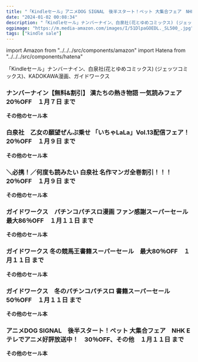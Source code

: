 ```yaml
---
title: "「Kindleセール」アニメDOG SIGNAL　後半スタート！ペット 大集合フェア　NHK Eテレでアニメ好評放送中！　30％OFF、＼必携！／何度も読みたい 白泉社 名作マンガ全巻割引！！！　20％OFF"
date: "2024-01-02 00:08:34"
description: "「Kindleセール」ナンバーナイン、白泉社(花とゆめコミックス) (ジェッツコミックス)、KADOKAWA漫画、ガイドワークス"
ogpimage: "https://m.media-amazon.com/images/I/51DlpaGOEDL._SL500_.jpg"
tags: ["kindle sale"]
---
```

import Amazon from "../../../src/components/amazon"
import Hatena from "../../../src/components/hatena"

「Kindleセール」ナンバーナイン、白泉社(花とゆめコミックス) (ジェッツコミックス)、KADOKAWA漫画、ガイドワークス



### ナンバーナイン【無料&割引】 漢たちの熱き物語 一気読みフェア　20％OFF　１月７日 まで


<Amazon asin="B0BB2MP87M" />



<Amazon asin="B09NL142Z6" />



<Amazon asin="B0844J32SL" />


**その他のセール本**

<Hatena src="https://kyukyunyorituryo.github.io/kindle_sale/20240107s37775/" title=""/>

### 白泉社　乙女の願望ぜんぶ乗せ 「いちゃLaLa」Vol.13配信フェア！　20％OFF　１月９日 まで


<Amazon asin="B0CBBSLQ9L" />



<Amazon asin="B0CBBSLQ9L" />



<Amazon asin="B0BH3VWY8H" />


**その他のセール本**

<Hatena src="https://kyukyunyorituryo.github.io/kindle_sale/20240109s37639/" title=""/>

### ＼必携！／何度も読みたい 白泉社 名作マンガ全巻割引！！！　20％OFF　１月９日 まで


<Amazon asin="B0C3GRS82Y" />



<Amazon asin="B016ZWJUG6" />



<Amazon asin="B09WQDRT9J" />


**その他のセール本**

<Hatena src="https://kyukyunyorituryo.github.io/kindle_sale/20240109s37641/" title=""/>

### ガイドワークス　パチンコパチスロ漫画 ファン感謝スーパーセール　最大86％OFF　１月１１日 まで


<Amazon asin="B00H41GL9W" />



<Amazon asin="B0C9CF7MV7" />



<Amazon asin="B0BZJMGNW7" />


**その他のセール本**

<Hatena src="https://kyukyunyorituryo.github.io/kindle_sale/20240111s37608/" title=""/>

### ガイドワークス 冬の競馬王書籍スーパーセール　最大80％OFF　１月１１日 まで


<Amazon asin="B0B8T67973" />



<Amazon asin="B0B7RPM3F6" />


**その他のセール本**

<Hatena src="https://kyukyunyorituryo.github.io/kindle_sale/20240111s37602/" title=""/>

### ガイドワークス　冬のパチンコパチスロ 書籍スーパーセール　50％OFF　１月１１日 まで


<Amazon asin="B095WSCXX8" />


**その他のセール本**

<Hatena src="https://kyukyunyorituryo.github.io/kindle_sale/20240111s37603/" title=""/>

### アニメDOG SIGNAL　後半スタート！ペット 大集合フェア　NHK Eテレでアニメ好評放送中！　30％OFF、その他　１月１１日 まで


<Amazon asin="B07K855HY9" />



<Amazon asin="B07L8SMBRC" />



<Amazon asin="B09SP2PR39" />


**その他のセール本**

<Hatena src="https://kyukyunyorituryo.github.io/kindle_sale/20240111s37471/" title=""/>
